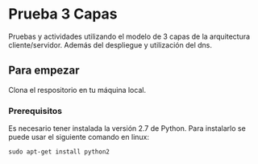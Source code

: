 # Prueba 3 Capas

Pruebas y actividades utilizando el modelo de 3 capas de la arquitectura cliente/servidor. Además del despliegue y utilización del dns.

## Para empezar

Clona el respositorio en tu máquina local.

### Prerequisitos

Es necesario tener instalada la versión 2.7 de Python. Para instalarlo se puede usar el siguiente comando en linux:

```
sudo apt-get install python2
```
